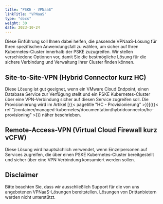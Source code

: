 ```yaml
---
title: "PSKE - VPNaaS"
linkTitle: "VPNaaS"
type: "docs"
weight: 30
date: 2023-10-24
---
```


Diese Einführung soll Ihnen dabei helfen, die passende VPNaaS-Lösung für Ihren spezifischen Anwendungsfall zu wählen, um sicher auf Ihren Kubernetes-Cluster innerhalb
der PSKE zuzugreifen. Wir stellen verschiedene Optionen vor, damit Sie die bestmögliche Lösung für die sichere Verbindung und Verwaltung Ihrer Cluster finden können.

## Site-to-Site-VPN (Hybrid Connector kurz HC)
Diese Lösung ist gut geeignet, wenn ein VMware Cloud Endpoint, einen Database Service zur Verfügung stellt und ein PSKE Kubernetes-Cluster 
über eine VPN-Verbindung sicher auf diesen Service zugreifen soll. Die Provisionierung wird im Artikel [{{< pagetitle "HC - Provisionierung" >}}]({{< ref "/container/managed-kubernetes/documentation/hybridconnector/hc-provisioning" >}}) näher beschrieben.

## Remote-Access-VPN (Virtual Cloud Firewall kurz vCFW)
Diese Lösung wird hauptsächlich verwendet, wenn Einzelpersonen auf Services zugreifen, die über einen PSKE Kubernetes-Cluster bereitgestellt und
sicher über eine VPN Verbindung konsumiert werden sollen.

## Disclaimer
Bitte beachten Sie, dass wir ausschließlich Support für die von uns angebotenen VPNaaS-Lösungen bereitstellen. Lösungen von Drittanbietern werden nicht unterstützt.
